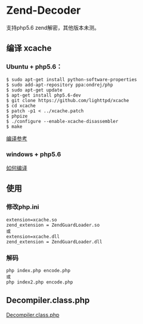 # Zend-Decoder
支持php5.6 zend解密，其他版本未测。

## 编译 xcache
### Ubuntu + php5.6：
```
$ sudo apt-get install python-software-properties
$ sudo add-apt-repository ppa:ondrej/php
$ sudo apt-get update
$ apt-get install php5.6-dev
$ git clone https://github.com/lighttpd/xcache
$ cd xcache
$ patch -p1 < ../xcache.patch
$ phpize
$ ./configure --enable-xcache-disassembler
$ make
```
[编译参考](https://github.com/lighttpd/xcache/blob/master/INSTALL)

### windows + php5.6
[如何编译](https://github.com/hylent/docs/blob/master/build-php-extension-on-windows.md)
## 使用
### 修改php.ini
```
extension=xcache.so
zend_extension = ZendGuardLoader.so
或
extension=xcache.dll
zend_extension = ZendGuardLoader.dll
```
### 解码
```
php index.php encode.php
或
php index2.php encode.php

```


## Decompiler.class.php
[Decompiler.class.php](https://github.com/lighttpd/xcache/blob/master/lib/Decompiler.class.php)

